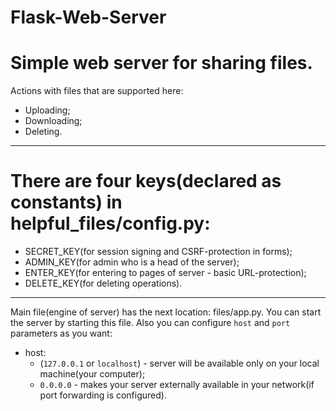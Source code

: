 # Flask-Web-Server

# Simple web server for sharing files.

Actions with files that are supported here:
- Uploading;
- Downloading;
- Deleting.

---

# There are four keys(declared as constants) in helpful_files/config.py:

- SECRET_KEY(for session signing and CSRF-protection in forms);
- ADMIN_KEY(for admin who is a head of the server);
- ENTER_KEY(for entering to pages of server - basic URL-protection);
- DELETE_KEY(for deleting operations).

---

Main file(engine of server) has the next location: files/app.py.
You can start the server by starting this file.
Also you can configure `host` and `port` parameters as you want:
- host:
    - (`127.0.0.1` or `localhost`) - server will be available only on your local machine(your computer);
    - `0.0.0.0` - makes your server externally available in your network(if port forwarding is configured).
